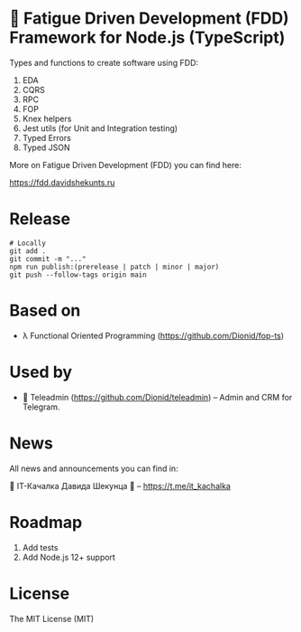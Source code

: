 # 🛌 Fatigue Driven Development (FDD) Framework for Node.js (TypeScript)

Types and functions to create software using FDD:

1. EDA
1. CQRS
1. RPC
1. FOP
1. Knex helpers
1. Jest utils (for Unit and Integration testing)
1. Typed Errors
1. Typed JSON

More on Fatigue Driven Development (FDD) you can find here:

https://fdd.davidshekunts.ru

# Release

```
# Locally
git add .
git commit -m "..."
npm run publish:(prerelease | patch | minor | major)
git push --follow-tags origin main
```

# Based on

- λ Functional Oriented Programming (https://github.com/Dionid/fop-ts)

# Used by

- 💬 Teleadmin (https://github.com/Dionid/teleadmin) – Admin and CRM for Telegram.

# News

All news and announcements you can find in:

🦾 IT-Качалка Давида Шекунца 💪 – https://t.me/it_kachalka

# Roadmap

1. Add tests
1. Add Node.js 12+ support

# License

The MIT License (MIT)
